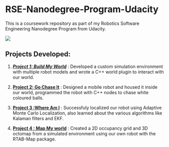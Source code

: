 # RSE-Nanodegree-Program-Udacity
This is a coursework repository as part of my Robotics Software Engineering Nanodegree Program from Udacity.

![](https://www.udacity.com/blog/wp-content/uploads/2019/01/RoboticsOpen_Twitter_1200x675.jpg.webp)

## Projects Developed: 

1. <u>***Project 1: Build My World***</u> : Developed a custom simulation environment with multiple robot models and wrote a C++ world plugin to interact with our world.

2. <u>**Project 2: Go Chase It**</u> : Designed a mobile robot and housed it inside our world, programmed the robot with C++ nodes to chase white coloured balls.

3. <u>**Project 3 :Where Am I**</u> :  Successfuly localized our robot using Adaptive Monte Carlo Localization, also learned about the various algorithms like Kalaman filters and EKF.

4. <u>**Project 4 : Map My world**</u> : Created a 2D occupancy grid and 3D octomap from a simulated environment using our own robot with the RTAB-Map package.
